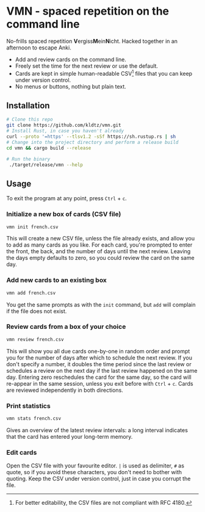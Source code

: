# VMN - spaced repetition on the command line

No-frills spaced repetition **V**ergiss**M**ein**N**icht. Hacked together in an afternoon to escape Anki.

* Add and review cards on the command line.
* Freely set the time for the next review or use the default.
* Cards are kept in simple human-readable CSV[^1] files that you can keep under version control.
* No menus or buttons, nothing but plain text.

## Installation

```bash
# Clone this repo
git clone https://github.com/kldtz/vmn.git
# Install Rust, in case you haven't already
curl --proto '=https' --tlsv1.2 -sSf https://sh.rustup.rs | sh
# Change into the project directory and perform a release build
cd vmn && cargo build --release

# Run the binary
 ./target/release/vmn --help
```

## Usage

To exit the program at any point, press `Ctrl` + `c`. 

### Initialize a new box of cards (CSV file)

```bash
vmn init french.csv
```

This will create a new CSV file, unless the file already exists, and allow you to add as many cards as you like.
For each card, you're prompted to enter the front, the back, and the number of days until the next review.
Leaving the days empty defaults to zero, so you could review the card on the same day.


### Add new cards to an existing box

```bash
vmn add french.csv
``` 

You get the same prompts as with the `init` command, but `add` will complain if the file does not exist.


### Review cards from a box of your choice

```bash
vmn review french.csv
```

This will show you all due cards one-by-one in random order and prompt you for the number of days after which to schedule the next review.
If you don't specify a number, it doubles the time period since the last review or schedules a review on the next day if the last review happened on the same day.
Entering zero reschedules the card for the same day, so the card will re-appear in the same session, unless you exit before with `Ctrl` + `c`.
Cards are reviewed independently in both directions.


### Print statistics

```bash
vmn stats french.csv
```

Gives an overview of the latest review intervals: a long interval indicates that the card has entered your long-term memory.


### Edit cards

Open the CSV file with your favourite editor.
`|` is used as delimiter, `#` as quote, so if you avoid these characters, you don't need to bother with quoting.
Keep the CSV under version control, just in case you corrupt the file.


[^1]: For better editability, the CSV files are not compliant with RFC 4180.